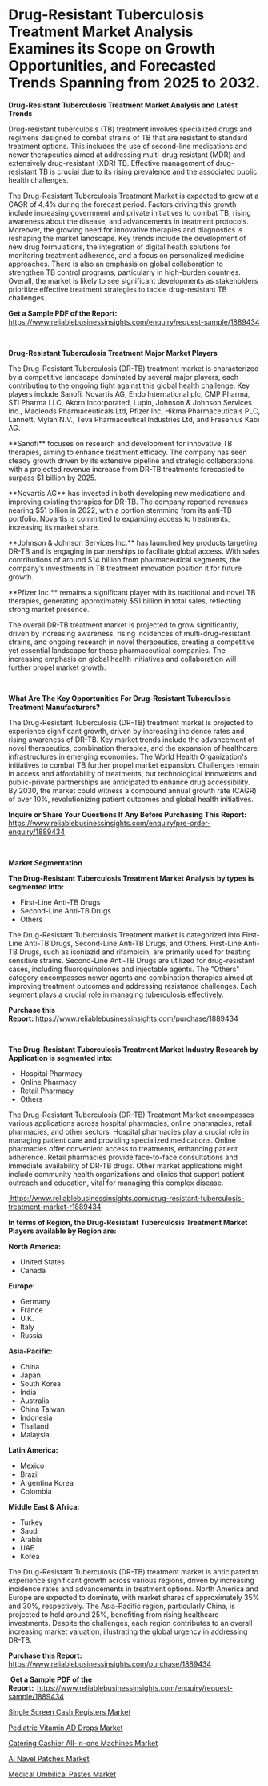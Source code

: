 <p><h1>Drug-Resistant Tuberculosis Treatment Market Analysis Examines its Scope on Growth Opportunities, and Forecasted Trends Spanning from 2025 to 2032.</h1></p><p><strong>Drug-Resistant Tuberculosis Treatment Market Analysis and Latest Trends</strong></p>
<p><p>Drug-resistant tuberculosis (TB) treatment involves specialized drugs and regimens designed to combat strains of TB that are resistant to standard treatment options. This includes the use of second-line medications and newer therapeutics aimed at addressing multi-drug resistant (MDR) and extensively drug-resistant (XDR) TB. Effective management of drug-resistant TB is crucial due to its rising prevalence and the associated public health challenges.</p><p>The Drug-Resistant Tuberculosis Treatment Market is expected to grow at a CAGR of 4.4% during the forecast period. Factors driving this growth include increasing government and private initiatives to combat TB, rising awareness about the disease, and advancements in treatment protocols. Moreover, the growing need for innovative therapies and diagnostics is reshaping the market landscape. Key trends include the development of new drug formulations, the integration of digital health solutions for monitoring treatment adherence, and a focus on personalized medicine approaches. There is also an emphasis on global collaboration to strengthen TB control programs, particularly in high-burden countries. Overall, the market is likely to see significant developments as stakeholders prioritize effective treatment strategies to tackle drug-resistant TB challenges.</p></p>
<p><strong>Get a Sample PDF of the Report:&nbsp;</strong> <a href="https://www.reliablebusinessinsights.com/enquiry/request-sample/1889434?utm_campaign=1117&utm_medium=2&utm_source=Github&utm_content=ia&utm_term=28032025&utm_id=drug-resistant-tuberculosis-treatment">https://www.reliablebusinessinsights.com/enquiry/request-sample/1889434</a></p>
<p>&nbsp;</p>
<p><strong>Drug-Resistant Tuberculosis Treatment Major Market Players</strong></p>
<p><p>The Drug-Resistant Tuberculosis (DR-TB) treatment market is characterized by a competitive landscape dominated by several major players, each contributing to the ongoing fight against this global health challenge. Key players include Sanofi, Novartis AG, Endo International plc, CMP Pharma, STI Pharma LLC, Akorn Incorporated, Lupin, Johnson & Johnson Services Inc., Macleods Pharmaceuticals Ltd, Pfizer Inc, Hikma Pharmaceuticals PLC, Lannett, Mylan N.V., Teva Pharmaceutical Industries Ltd, and Fresenius Kabi AG.</p><p>**Sanofi** focuses on research and development for innovative TB therapies, aiming to enhance treatment efficacy. The company has seen steady growth driven by its extensive pipeline and strategic collaborations, with a projected revenue increase from DR-TB treatments forecasted to surpass $1 billion by 2025.</p><p>**Novartis AG** has invested in both developing new medications and improving existing therapies for DR-TB. The company reported revenues nearing $51 billion in 2022, with a portion stemming from its anti-TB portfolio. Novartis is committed to expanding access to treatments, increasing its market share.</p><p>**Johnson & Johnson Services Inc.** has launched key products targeting DR-TB and is engaging in partnerships to facilitate global access. With sales contributions of around $14 billion from pharmaceutical segments, the company’s investments in TB treatment innovation position it for future growth.</p><p>**Pfizer Inc.** remains a significant player with its traditional and novel TB therapies, generating approximately $51 billion in total sales, reflecting strong market presence.</p><p>The overall DR-TB treatment market is projected to grow significantly, driven by increasing awareness, rising incidences of multi-drug-resistant strains, and ongoing research in novel therapeutics, creating a competitive yet essential landscape for these pharmaceutical companies. The increasing emphasis on global health initiatives and collaboration will further propel market growth.</p></p>
<p>&nbsp;</p>
<p><strong>What Are The Key Opportunities For Drug-Resistant Tuberculosis Treatment Manufacturers?</strong></p>
<p><p>The Drug-Resistant Tuberculosis (DR-TB) treatment market is projected to experience significant growth, driven by increasing incidence rates and rising awareness of DR-TB. Key market trends include the advancement of novel therapeutics, combination therapies, and the expansion of healthcare infrastructures in emerging economies. The World Health Organization's initiatives to combat TB further propel market expansion. Challenges remain in access and affordability of treatments, but technological innovations and public-private partnerships are anticipated to enhance drug accessibility. By 2030, the market could witness a compound annual growth rate (CAGR) of over 10%, revolutionizing patient outcomes and global health initiatives.</p></p>
<p><strong>Inquire or Share Your Questions If Any Before Purchasing This Report:</strong> <a href="https://www.reliablebusinessinsights.com/enquiry/pre-order-enquiry/1889434?utm_campaign=1117&utm_medium=2&utm_source=Github&utm_content=ia&utm_term=28032025&utm_id=drug-resistant-tuberculosis-treatment">https://www.reliablebusinessinsights.com/enquiry/pre-order-enquiry/1889434</a></p>
<p>&nbsp;</p>
<p><strong>Market Segmentation</strong></p>
<p><strong>The Drug-Resistant Tuberculosis Treatment Market Analysis by types is segmented into:</strong></p>
<p><ul><li>First-Line Anti-TB Drugs</li><li>Second-Line Anti-TB Drugs</li><li>Others</li></ul></p>
<p><p>The Drug-Resistant Tuberculosis Treatment market is categorized into First-Line Anti-TB Drugs, Second-Line Anti-TB Drugs, and Others. First-Line Anti-TB Drugs, such as isoniazid and rifampicin, are primarily used for treating sensitive strains. Second-Line Anti-TB Drugs are utilized for drug-resistant cases, including fluoroquinolones and injectable agents. The "Others" category encompasses newer agents and combination therapies aimed at improving treatment outcomes and addressing resistance challenges. Each segment plays a crucial role in managing tuberculosis effectively.</p></p>
<p><strong>Purchase this Report:&nbsp;</strong><a href="https://www.reliablebusinessinsights.com/purchase/1889434?utm_campaign=1117&utm_medium=2&utm_source=Github&utm_content=ia&utm_term=28032025&utm_id=drug-resistant-tuberculosis-treatment">https://www.reliablebusinessinsights.com/purchase/1889434</a></p>
<p>&nbsp;</p>
<p><strong>The Drug-Resistant Tuberculosis Treatment Market Industry Research by Application is segmented into:</strong></p>
<p><ul><li>Hospital Pharmacy</li><li>Online Pharmacy</li><li>Retail Pharmacy</li><li>Others</li></ul></p>
<p><p>The Drug-Resistant Tuberculosis (DR-TB) Treatment Market encompasses various applications across hospital pharmacies, online pharmacies, retail pharmacies, and other sectors. Hospital pharmacies play a crucial role in managing patient care and providing specialized medications. Online pharmacies offer convenient access to treatments, enhancing patient adherence. Retail pharmacies provide face-to-face consultations and immediate availability of DR-TB drugs. Other market applications might include community health organizations and clinics that support patient outreach and education, vital for managing this complex disease.</p></p>
<p><a href="https://www.reliablebusinessinsights.com/drug-resistant-tuberculosis-treatment-market-r1889434?utm_campaign=1117&utm_medium=2&utm_source=Github&utm_content=ia&utm_term=28032025&utm_id=drug-resistant-tuberculosis-treatment">&nbsp;https://www.reliablebusinessinsights.com/drug-resistant-tuberculosis-treatment-market-r1889434</a></p>
<p><strong>In terms of Region, the Drug-Resistant Tuberculosis Treatment Market Players available by Region are:</strong></p>
<p>
    <p> <strong> North America: </strong>
        <ul>
            <li>United States</li>
            <li>Canada</li>
        </ul>
        </p> 
    <p> <strong> Europe: </strong>
        <ul>
            <li>Germany</li>
            <li>France</li>
            <li>U.K.</li>
            <li>Italy</li>
            <li>Russia</li>
        </ul>
        </p> 
    <p> <strong> Asia-Pacific: </strong>
        <ul>
            <li>China</li>
            <li>Japan</li>
            <li>South Korea</li>
            <li>India</li>
            <li>Australia</li>
            <li>China Taiwan</li>
            <li>Indonesia</li>
            <li>Thailand</li>
            <li>Malaysia</li>
        </ul>
        </p> 
    <p> <strong> Latin America: </strong>
        <ul>
            <li>Mexico</li>
            <li>Brazil</li>
            <li>Argentina Korea</li>
            <li>Colombia</li>
        </ul>
        </p> 
    <p> <strong> Middle East & Africa: </strong>
        <ul>
            <li>Turkey</li>
            <li>Saudi</li>
            <li>Arabia</li>
            <li>UAE</li>
            <li>Korea</li>
        </ul>
    </p>
    </p>
<p><p>The Drug-Resistant Tuberculosis (DR-TB) treatment market is anticipated to experience significant growth across various regions, driven by increasing incidence rates and advancements in treatment options. North America and Europe are expected to dominate, with market shares of approximately 35% and 30%, respectively. The Asia-Pacific region, particularly China, is projected to hold around 25%, benefiting from rising healthcare investments. Despite the challenges, each region contributes to an overall increasing market valuation, illustrating the global urgency in addressing DR-TB.</p></p>
<p><strong>Purchase this Report: </strong><a href="https://www.reliablebusinessinsights.com/purchase/1889434?utm_campaign=1117&utm_medium=2&utm_source=Github&utm_content=ia&utm_term=28032025&utm_id=drug-resistant-tuberculosis-treatment">https://www.reliablebusinessinsights.com/purchase/1889434</a></p>
<p>&nbsp;<strong>Get a Sample PDF of the Report:&nbsp;&nbsp;</strong><a href="https://www.reliablebusinessinsights.com/enquiry/request-sample/1889434?utm_campaign=1117&utm_medium=2&utm_source=Github&utm_content=ia&utm_term=28032025&utm_id=drug-resistant-tuberculosis-treatment">https://www.reliablebusinessinsights.com/enquiry/request-sample/1889434</a></p>
<p><strong></strong></p>
<p><p><a href="https://github.com/luhleickov/Market-Research-Report-List-1/blob/main/single-screen-cash-registers-market.md?utm_campaign=1117&utm_medium=2&utm_source=Github&utm_content=ia&utm_term=28032025&utm_id=drug-resistant-tuberculosis-treatment">Single Screen Cash Registers Market</a></p><p><a href="https://github.com/nwogudimouix/Market-Research-Report-List-1/blob/main/pediatric-vitamin-ad-drops-market.md?utm_campaign=1117&utm_medium=2&utm_source=Github&utm_content=ia&utm_term=28032025&utm_id=drug-resistant-tuberculosis-treatment">Pediatric Vitamin AD Drops Market</a></p><p><a href="https://github.com/dusektwinec3/Market-Research-Report-List-1/blob/main/catering-cashier-all-in-one-machines-market.md?utm_campaign=1117&utm_medium=2&utm_source=Github&utm_content=ia&utm_term=28032025&utm_id=drug-resistant-tuberculosis-treatment">Catering Cashier All-in-one Machines Market</a></p><p><a href="https://github.com/elceryaneik/Market-Research-Report-List-1/blob/main/ai-navel-patches-market.md?utm_campaign=1117&utm_medium=2&utm_source=Github&utm_content=ia&utm_term=28032025&utm_id=drug-resistant-tuberculosis-treatment">Ai Navel Patches Market</a></p><p><a href="https://github.com/sukeldrage0g/Market-Research-Report-List-1/blob/main/medical-umbilical-pastes-market.md?utm_campaign=1117&utm_medium=2&utm_source=Github&utm_content=ia&utm_term=28032025&utm_id=drug-resistant-tuberculosis-treatment">Medical Umbilical Pastes Market</a></p></p>